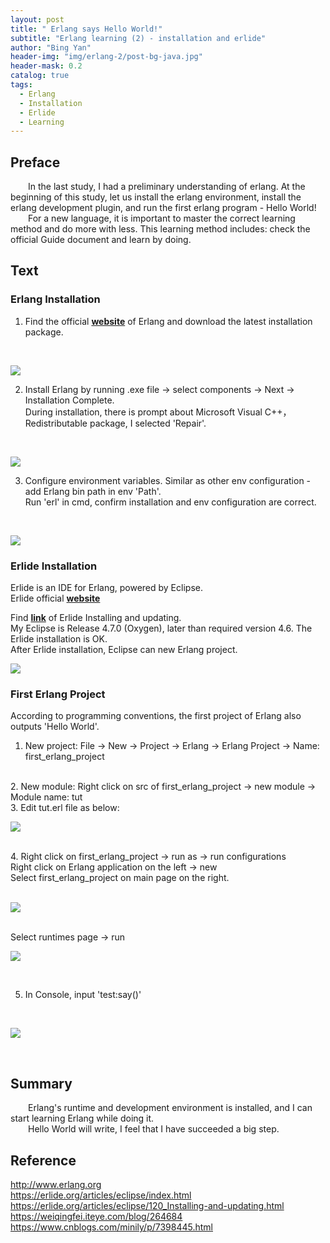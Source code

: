 ```yaml
---
layout: post
title: " Erlang says Hello World!"
subtitle: "Erlang learning (2) - installation and erlide"
author: "Bing Yan"
header-img: "img/erlang-2/post-bg-java.jpg"
header-mask: 0.2
catalog: true
tags:
  - Erlang
  - Installation
  - Erlide
  - Learning
---
```


## Preface

&ensp;&ensp;&ensp;&ensp;In the last study, I had a preliminary understanding of erlang. At the beginning of this study, let us install the erlang environment, install the erlang development plugin, and run the first erlang program - Hello World!<br/>
&ensp;&ensp;&ensp;&ensp;For a new language, it is important to master the correct learning method and do more with less. This learning method includes: check the official Guide document and learn by doing.

## Text

### Erlang Installation

1. Find the official **[website](http://www.erlang.org/downloads)** of Erlang and download the latest installation package.
<br/>

![](/img/erlang-2/download-1.png)

2. Install Erlang by running .exe file -> select components -> Next -> Installation Complete.<br/>
During installation, there is prompt about Microsoft Visual C++，Redistributable package, I selected 'Repair'.<br/>
<br/>

![](/img/erlang-2/env-1.png)

3. Configure environment variables. Similar as other env configuration - add Erlang bin path in env 'Path'.<br/>
Run 'erl' in cmd, confirm installation and env configuration are correct.<br/>
<br/>

![](/img/erlang-2/erl-version.png)


### Erlide Installation

Erlide is an IDE for Erlang, powered by Eclipse.<br/>
Erlide official **[website](https://erlide.org/)** <br/>

Find **[link](https://erlide.org/articles/eclipse/120_Installing-and-updating.html)** of Erlide Installing and updating.<br/>
My Eclipse is Release 4.7.0 (Oxygen), later than required version 4.6. The Erlide installation is OK.<br/>
After Erlide installation, Eclipse can new Erlang project.
<br/>

![](/img/erlang-2/erlide.png)


### First Erlang Project 

According to programming conventions, the first project of Erlang also outputs 'Hello World'. <br/>

1. New project: File -> New -> Project -> Erlang -> Erlang Project -> Name: first_erlang_project
<br/>
2. New module: Right click on src of first_erlang_project -> new module -> Module name: tut
<br/>
3. Edit tut.erl file as below:
<br/>

![](/img/erlang-2/tut.png)

<br/>
4. Right click on first_erlang_project -> run as -> run configurations <br/>
Right click on Erlang application on the left -> new <br/>
Select first_erlang_project on main page on the right. <br/>
<br/>

![](/img/erlang-2/run-as-2.png)

<br/>
Select runtimes page -> run
<br/>

![](/img/erlang-2/run-as-1.png)

<br/>

5. In Console, input 'test:say()'
<br/>

![](/img/erlang-2/result.png)

<br/>


## Summary

&ensp;&ensp;&ensp;&ensp;Erlang's runtime and development environment is installed, and I can start learning Erlang while doing it. <br/>
&ensp;&ensp;&ensp;&ensp;Hello World will write, I feel that I have succeeded a big step.


## Reference
http://www.erlang.org <br/>
https://erlide.org/articles/eclipse/index.html <br/>
https://erlide.org/articles/eclipse/120_Installing-and-updating.html <br/>
https://weiqingfei.iteye.com/blog/264684 <br/>
https://www.cnblogs.com/minily/p/7398445.html <br/>
